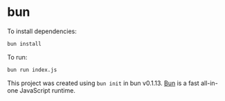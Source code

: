 # bun

To install dependencies:

```bash
bun install
```

To run:

```bash
bun run index.js
```

This project was created using `bun init` in bun v0.1.13. [Bun](https://bun.sh) is a fast all-in-one JavaScript runtime.
